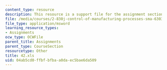 ```yaml
---
content_type: resource
description: This resource is a support file for the assignment section.
file: /media/courses/2-830j-control-of-manufacturing-processes-sma-6303-spring-2008/04ab5cd0ffbfbfbaa0daec5bae6da509_42.xls
file_type: application/msword
learning_resource_types:
- Assignments
ocw_type: OCWFile
parent_title: Assignments
parent_type: CourseSection
resourcetype: Other
title: 42.xls
uid: 04ab5cd0-ffbf-bfba-a0da-ec5bae6da509
---
```

